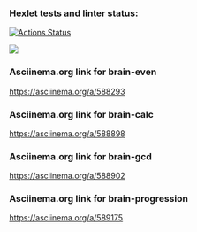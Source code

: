 ### Hexlet tests and linter status:
[![Actions Status](https://github.com/AlexanderPismenskiy/python-project-49/workflows/hexlet-check/badge.svg)](https://github.com/AlexanderPismenskiy/python-project-49/actions)

<a href="https://codeclimate.com/github/AlexanderPismenskiy/python-project-49/maintainability"><img src="https://api.codeclimate.com/v1/badges/23e0cd59e12c92f08263/maintainability" /></a>

### Asciinema.org link for brain-even
https://asciinema.org/a/588293

### Asciinema.org link for brain-calc
https://asciinema.org/a/588898

### Asciinema.org link for brain-gcd
https://asciinema.org/a/588902

### Asciinema.org link for brain-progression
https://asciinema.org/a/589175